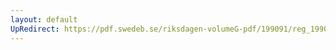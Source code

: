 ```yaml
---
layout: default
UpRedirect: https://pdf.swedeb.se/riksdagen-volumeG-pdf/199091/reg_199091/reg_199091_0568.pdf
---
```

